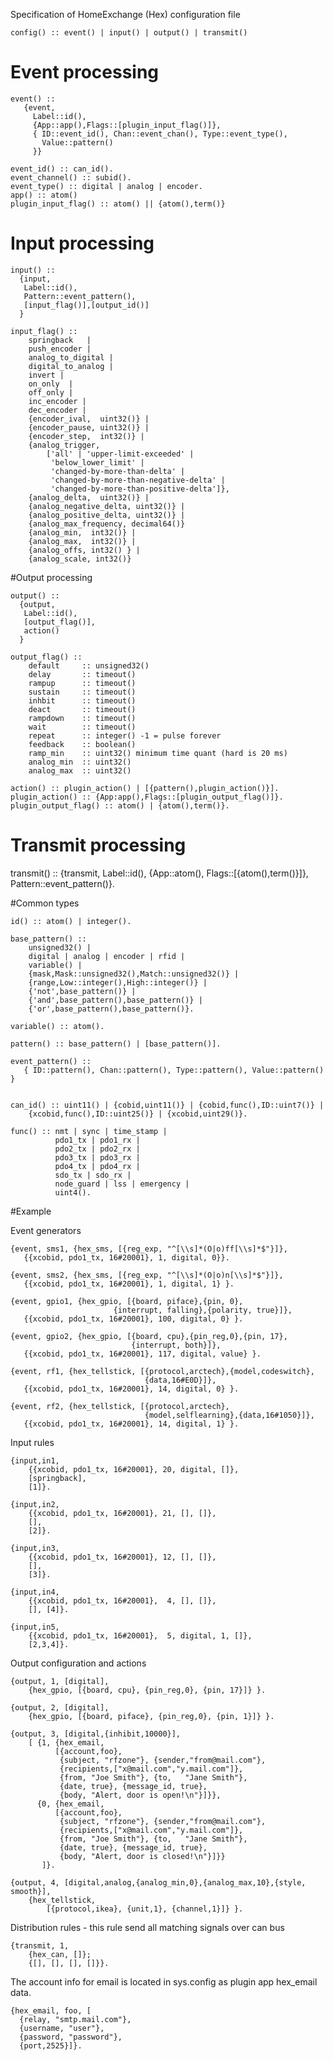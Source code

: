 Specification of HomeExchange (Hex) configuration file

    config() :: event() | input() | output() | transmit()

# Event processing

    event() ::
       {event,
	     Label::id(),
         {App::app(),Flags::[plugin_input_flag()]},
         { ID::event_id(), Chan::event_chan(), Type::event_type(),
           Value::pattern()
         }}

	event_id() :: can_id().
	event_channel() :: subid().
	event_type() :: digital | analog | encoder.
	app() :: atom()
	plugin_input_flag() :: atom() || {atom(),term()}

# Input processing

	input() ::
      {input,
       Label::id(),
	   Pattern::event_pattern(),
       [input_flag()],[output_id()]
      }

    input_flag() ::
		springback   |
		push_encoder |
	    analog_to_digital |
	    digital_to_analog |
		invert |
	    on_only  |
	    off_only |
		inc_encoder |
		dec_encoder |
		{encoder_ival,  uint32()} |
	    {encoder_pause, uint32()} |
	    {encoder_step,  int32()} |
		{analog_trigger,
			['all' | 'upper-limit-exceeded' |
			 'below_lower_limit' |
			 'changed-by-more-than-delta' |
			 'changed-by-more-than-negative-delta' |
		     'changed-by-more-than-positive-delta']},
	    {analog_delta,  uint32()} |
		{analog_negative_delta, uint32()} |
		{analog_positive_delta, uint32()} |		
		{analog_max_frequency, decimal64()}
		{analog_min,  int32()} |
		{analog_max,  int32()} |
		{analog_offs, int32() } |
		{analog_scale, int32()}

#Output processing

    output() ::
      {output,
       Label::id(),
       [output_flag()],
	   action()
      }

	output_flag() ::
		default     :: unsigned32()
		delay       :: timeout()
	    rampup      :: timeout()
		sustain     :: timeout()
	    inhbit      :: timeout()
		deact       :: timeout()
		rampdown    :: timeout()
		wait        :: timeout()
		repeat      :: integer() -1 = pulse forever
		feedback    :: boolean()
        ramp_min    :: uint32() minimum time quant (hard is 20 ms)
		analog_min  :: uint32()
		analog_max  :: uint32()

    action() :: plugin_action() | [{pattern(),plugin_action()}].
	plugin_action() :: {App:app(),Flags::[plugin_output_flag()]}.
    plugin_output_flag() :: atom() | {atom(),term()}.


# Transmit processing

   transmit() ::
       {transmit,
	    Label::id(),
		{App::atom(), Flags::[{atom(),term()}]},
		Pattern::event_pattern()}.
		
#Common types

	id() :: atom() | integer().

	base_pattern() ::
        unsigned32() |
        digital | analog | encoder | rfid |
        variable() |
		{mask,Mask::unsigned32(),Match::unsigned32()} |
		{range,Low::integer(),High::integer()} |
		{'not',base_pattern()} |
		{'and',base_pattern(),base_pattern()} |
		{'or',base_pattern(),base_pattern()}.

    variable() :: atom().
		
    pattern() :: base_pattern() | [base_pattern()].

    event_pattern() ::
       { ID::pattern(), Chan::pattern(), Type::pattern(), Value::pattern() }


	can_id() :: uint11() | {cobid,uint11()} | {cobid,func(),ID::uint7()} |
		{xcobid,func(),ID::uint25()} | {xcobid,uint29()}.
	         
	func() :: nmt | sync | time_stamp |
    	      pdo1_tx | pdo1_rx |
    	      pdo2_tx | pdo2_rx |
    	      pdo3_tx | pdo3_rx |
    	      pdo4_tx | pdo4_rx |
    	      sdo_tx | sdo_rx |
    		  node_guard | lss | emergency |
    		  uint4().

#Example


Event generators

    {event, sms1, {hex_sms, [{reg_exp, "^[\\s]*(O|o)ff[\\s]*$"}]},
	   {{xcobid, pdo1_tx, 16#20001}, 1, digital, 0}}.

    {event, sms2, {hex_sms, [{reg_exp, "^[\\s]*(O|o)n[\\s]*$"}]},
	   {{xcobid, pdo1_tx, 16#20001}, 1, digital, 1} }.

    {event, gpio1, {hex_gpio, [{board, piface},{pin, 0},
                           {interrupt, falling},{polarity, true}]},
       {{xcobid, pdo1_tx, 16#20001}, 100, digital, 0} }.

	{event, gpio2, {hex_gpio, [{board, cpu},{pin_reg,0},{pin, 17},
                               {interrupt, both}]},
	   {{xcobid, pdo1_tx, 16#20001}, 117, digital, value} }.

	{event, rf1, {hex_tellstick, [{protocol,arctech},{model,codeswitch},
	                              {data,16#E0D}]},
	   {{xcobid, pdo1_tx, 16#20001}, 14, digital, 0} }.

	{event, rf2, {hex_tellstick, [{protocol,arctech},
	                              {model,selflearning},{data,16#1050}]},
       {{xcobid, pdo1_tx, 16#20001}, 14, digital, 1} }.

Input rules

	{input,in1,
		{{xcobid, pdo1_tx, 16#20001}, 20, digital, []},
		[springback],
		[1]}.

	{input,in2,
		{{xcobid, pdo1_tx, 16#20001}, 21, [], []},
		[],
		[2]}.

    {input,in3,
		{{xcobid, pdo1_tx, 16#20001}, 12, [], []},
		[],
		[3]}.

    {input,in4,
		{{xcobid, pdo1_tx, 16#20001},  4, [], []},
		[], [4]}.

    {input,in5,
		{{xcobid, pdo1_tx, 16#20001},  5, digital, 1, []},
		[2,3,4]}.

Output configuration and actions

	{output, 1, [digital],
		{hex_gpio, [{board, cpu}, {pin_reg,0}, {pin, 17}]} }.

	{output, 2, [digital],
		{hex_gpio, [{board, piface}, {pin_reg,0}, {pin, 1}]} }.

    {output, 3, [digital,{inhibit,10000}],
		[ {1, {hex_email,
		      [{account,foo},
               {subject, "rfzone"}, {sender,"from@mail.com"},
               {recipients,["x@mail.com","y.mail.com"]},
               {from, "Joe Smith"}, {to,   "Jane Smith"},
               {date, true}, {message_id, true},
               {body, "Alert, door is open!\n"}]}},
	      {0, {hex_email,
		      [{account,foo},
               {subject, "rfzone"}, {sender,"from@mail.com"},
               {recipients,["x@mail.com","y.mail.com"]},
               {from, "Joe Smith"}, {to,   "Jane Smith"},
               {date, true}, {message_id, true},
               {body, "Alert, door is closed!\n"}]}}
		   ]}.

	{output, 4, [digital,analog,{analog_min,0},{analog_max,10},{style, smooth}],
		{hex_tellstick,
			[{protocol,ikea}, {unit,1}, {channel,1}]} }.

Distribution rules - this rule send all matching signals over can bus

    {transmit, 1,
        {hex_can, []};
        {[], [], [], []}}.
		
The account info for email is located in sys.config as
plugin app hex\_email data.

    {hex_email, foo, [
      {relay, "smtp.mail.com"},
      {username, "user"},
      {password, "password"},
      {port,2525}]}.
